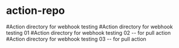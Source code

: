 # action-repo

#Action directory for webhook testing
#Action directory for webhook testing 01
#Action directory for webhook testing 02 -- for pull action
#Action directory for webhook testing 03 -- for pull action
